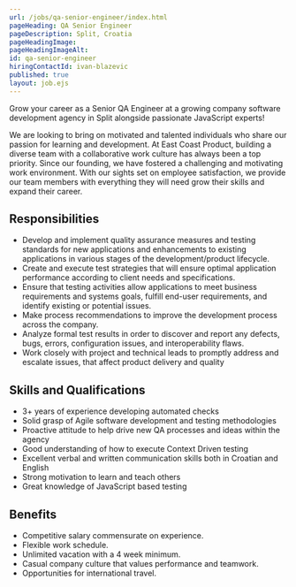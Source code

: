 ```yaml
---
url: /jobs/qa-senior-engineer/index.html
pageHeading: QA Senior Engineer
pageDescription: Split, Croatia
pageHeadingImage:
pageHeadingImageAlt:
id: qa-senior-engineer
hiringContactId: ivan-blazevic
published: true
layout: job.ejs
---
```


<p>Grow your career as a Senior QA Engineer at a growing company software development agency in Split alongside passionate JavaScript experts!</p>

<p>We are looking to bring on motivated and talented individuals who share our passion for learning and development. At East Coast Product, building a diverse team with a collaborative work culture has always been a top priority. Since our founding, we have fostered a challenging and motivating work environment. With our sights set on employee satisfaction, we provide our team members with everything they will need grow their skills and expand their career.</p>

<h2 class="text-heading-two">Responsibilities</h2>

<ul>
  <li>Develop and implement quality assurance measures and testing standards for new applications and enhancements to existing applications  in various stages of the development/product lifecycle.</li>
  <li>Create and execute test strategies that will ensure optimal application performance according to client needs and specifications.</li>
  <li>Ensure that testing activities allow applications to meet business requirements and systems goals, fulfill end-user requirements, and identify existing or potential issues. </li>
  <li>Make process recommendations to improve the development process across the company.</li>
  <li>Analyze formal test results in order to discover and report any defects, bugs, errors, configuration issues, and interoperability flaws.</li>
  <li>Work closely with project and technical leads to promptly address and escalate issues, that affect product delivery and quality</li>
</ul>

<h2 class="text-heading-two">Skills and Qualifications</h2>

<ul>
  <li>3+ years of experience developing automated checks</li>
  <li>Solid grasp of Agile software development and testing methodologies</li>
  <li>Proactive attitude to help drive new QA processes and ideas within the agency</li>
  <li>Good understanding of how to execute Context Driven testing</li>
  <li>Excellent verbal and written communication skills both in Croatian and English</li>
  <li>Strong motivation to learn and teach others</li>
  <li>Great knowledge of JavaScript based testing</li>
</ul>

<h2 class="text-heading-two">Benefits</h2>

<ul>
  <li>Competitive salary commensurate on experience.</li>
  <li>Flexible work schedule.</li>
  <li>Unlimited vacation with a 4 week minimum.</li>
  <li>Casual company culture that values performance and teamwork.</li>
  <li>Opportunities for international travel.</li>
</ul>
